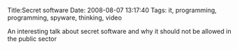 Title:Secret software
Date: 2008-08-07 13:17:40
Tags: it, programming, programming, spyware, thinking, video

An interesting talk about secret software and why it should not be allowed in
the public sector

  

